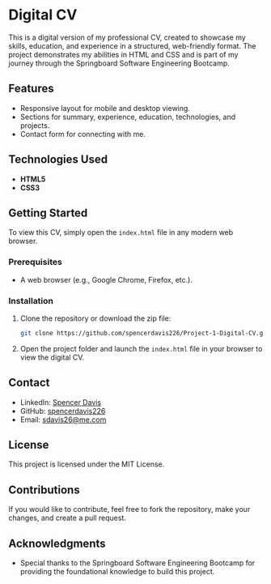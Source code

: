 # Digital CV

This is a digital version of my professional CV, created to showcase my skills, education, and experience in a structured, web-friendly format. The project demonstrates my abilities in HTML and CSS and is part of my journey through the Springboard Software Engineering Bootcamp.

## Features
- Responsive layout for mobile and desktop viewing.
- Sections for summary, experience, education, technologies, and projects.
- Contact form for connecting with me.

## Technologies Used
- **HTML5**
- **CSS3**

## Getting Started
To view this CV, simply open the `index.html` file in any modern web browser.

### Prerequisites
- A web browser (e.g., Google Chrome, Firefox, etc.).

### Installation

1. Clone the repository or download the zip file:
    ```bash
    git clone https://github.com/spencerdavis226/Project-1-Digital-CV.git
    ```
2. Open the project folder and launch the `index.html` file in your browser to view the digital CV.

## Contact
- LinkedIn: [Spencer Davis](https://www.linkedin.com/in/davisspencer/)
- GitHub: [spencerdavis226](https://github.com/spencerdavis226)
- Email: [sdavis26@me.com](mailto:sdavis26@me.com)

## License
This project is licensed under the MIT License.

## Contributions
If you would like to contribute, feel free to fork the repository, make your changes, and create a pull request.

## Acknowledgments
- Special thanks to the Springboard Software Engineering Bootcamp for providing the foundational knowledge to build this project.
